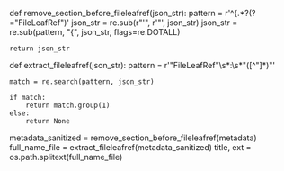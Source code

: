 def remove_section_before_fileleafref(json_str):
    pattern = r'^\{.*?(?="FileLeafRef")'
    json_str = re.sub(r"'", r'"', json_str)
    json_str = re.sub(pattern, "{", json_str, flags=re.DOTALL)

    return json_str


def extract_fileleafref(json_str):
    pattern = r'"FileLeafRef"\s*:\s*"([^"]*)"'

    match = re.search(pattern, json_str)

    if match:
        return match.group(1)
    else:
        return None

metadata_sanitized = remove_section_before_fileleafref(metadata)
full_name_file = extract_fileleafref(metadata_sanitized)
title, ext = os.path.splitext(full_name_file)
